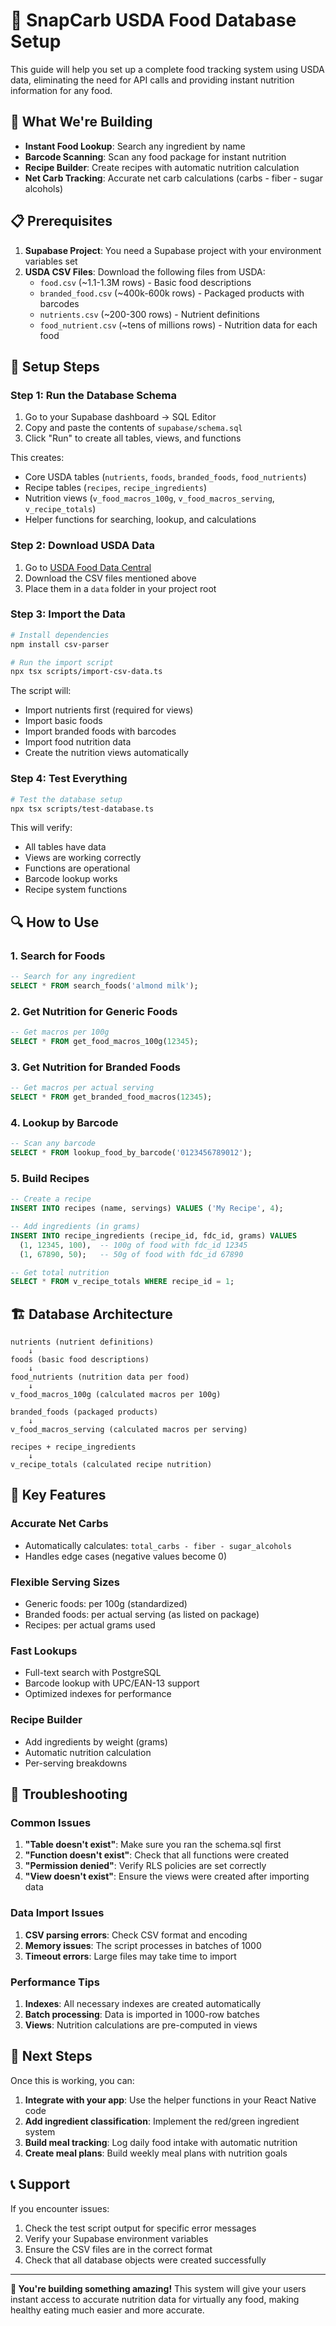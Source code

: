 # 🥕 SnapCarb USDA Food Database Setup

This guide will help you set up a complete food tracking system using USDA data, eliminating the need for API calls and providing instant nutrition information for any food.

## 🎯 What We're Building

- **Instant Food Lookup**: Search any ingredient by name
- **Barcode Scanning**: Scan any food package for instant nutrition
- **Recipe Builder**: Create recipes with automatic nutrition calculation
- **Net Carb Tracking**: Accurate net carb calculations (carbs - fiber - sugar alcohols)

## 📋 Prerequisites

1. **Supabase Project**: You need a Supabase project with your environment variables set
2. **USDA CSV Files**: Download the following files from USDA:
   - `food.csv` (~1.1-1.3M rows) - Basic food descriptions
   - `branded_food.csv` (~400k-600k rows) - Packaged products with barcodes
   - `nutrients.csv` (~200-300 rows) - Nutrient definitions
   - `food_nutrient.csv` (~tens of millions rows) - Nutrition data for each food

## 🚀 Setup Steps

### Step 1: Run the Database Schema

1. Go to your Supabase dashboard → SQL Editor
2. Copy and paste the contents of `supabase/schema.sql`
3. Click "Run" to create all tables, views, and functions

This creates:
- Core USDA tables (`nutrients`, `foods`, `branded_foods`, `food_nutrients`)
- Recipe tables (`recipes`, `recipe_ingredients`)
- Nutrition views (`v_food_macros_100g`, `v_food_macros_serving`, `v_recipe_totals`)
- Helper functions for searching, lookup, and calculations

### Step 2: Download USDA Data

1. Go to [USDA Food Data Central](https://fdc.nal.usda.gov/download-datasets.html)
2. Download the CSV files mentioned above
3. Place them in a `data` folder in your project root

### Step 3: Import the Data

```bash
# Install dependencies
npm install csv-parser

# Run the import script
npx tsx scripts/import-csv-data.ts
```

The script will:
- Import nutrients first (required for views)
- Import basic foods
- Import branded foods with barcodes
- Import food nutrition data
- Create the nutrition views automatically

### Step 4: Test Everything

```bash
# Test the database setup
npx tsx scripts/test-database.ts
```

This will verify:
- All tables have data
- Views are working correctly
- Functions are operational
- Barcode lookup works
- Recipe system functions

## 🔍 How to Use

### 1. Search for Foods

```sql
-- Search for any ingredient
SELECT * FROM search_foods('almond milk');
```

### 2. Get Nutrition for Generic Foods

```sql
-- Get macros per 100g
SELECT * FROM get_food_macros_100g(12345);
```

### 3. Get Nutrition for Branded Foods

```sql
-- Get macros per actual serving
SELECT * FROM get_branded_food_macros(12345);
```

### 4. Lookup by Barcode

```sql
-- Scan any barcode
SELECT * FROM lookup_food_by_barcode('0123456789012');
```

### 5. Build Recipes

```sql
-- Create a recipe
INSERT INTO recipes (name, servings) VALUES ('My Recipe', 4);

-- Add ingredients (in grams)
INSERT INTO recipe_ingredients (recipe_id, fdc_id, grams) VALUES 
  (1, 12345, 100),  -- 100g of food with fdc_id 12345
  (1, 67890, 50);   -- 50g of food with fdc_id 67890

-- Get total nutrition
SELECT * FROM v_recipe_totals WHERE recipe_id = 1;
```

## 🏗️ Database Architecture

```
nutrients (nutrient definitions)
    ↓
foods (basic food descriptions)
    ↓
food_nutrients (nutrition data per food)
    ↓
v_food_macros_100g (calculated macros per 100g)

branded_foods (packaged products)
    ↓
v_food_macros_serving (calculated macros per serving)

recipes + recipe_ingredients
    ↓
v_recipe_totals (calculated recipe nutrition)
```

## 🎯 Key Features

### **Accurate Net Carbs**
- Automatically calculates: `total_carbs - fiber - sugar_alcohols`
- Handles edge cases (negative values become 0)

### **Flexible Serving Sizes**
- Generic foods: per 100g (standardized)
- Branded foods: per actual serving (as listed on package)
- Recipes: per actual grams used

### **Fast Lookups**
- Full-text search with PostgreSQL
- Barcode lookup with UPC/EAN-13 support
- Optimized indexes for performance

### **Recipe Builder**
- Add ingredients by weight (grams)
- Automatic nutrition calculation
- Per-serving breakdowns

## 🚨 Troubleshooting

### Common Issues

1. **"Table doesn't exist"**: Make sure you ran the schema.sql first
2. **"Function doesn't exist"**: Check that all functions were created
3. **"Permission denied"**: Verify RLS policies are set correctly
4. **"View doesn't exist"**: Ensure the views were created after importing data

### Data Import Issues

1. **CSV parsing errors**: Check CSV format and encoding
2. **Memory issues**: The script processes in batches of 1000
3. **Timeout errors**: Large files may take time to import

### Performance Tips

1. **Indexes**: All necessary indexes are created automatically
2. **Batch processing**: Data is imported in 1000-row batches
3. **Views**: Nutrition calculations are pre-computed in views

## 🔮 Next Steps

Once this is working, you can:

1. **Integrate with your app**: Use the helper functions in your React Native code
2. **Add ingredient classification**: Implement the red/green ingredient system
3. **Build meal tracking**: Log daily food intake with automatic nutrition
4. **Create meal plans**: Build weekly meal plans with nutrition goals

## 📞 Support

If you encounter issues:

1. Check the test script output for specific error messages
2. Verify your Supabase environment variables
3. Ensure the CSV files are in the correct format
4. Check that all database objects were created successfully

---

**🎉 You're building something amazing!** This system will give your users instant access to accurate nutrition data for virtually any food, making healthy eating much easier and more accurate.


